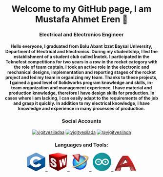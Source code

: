 <h1 align="center">Welcome to my GitHub page, I am Mustafa Ahmet Eren 👋</h1>
<h3 align="center">Electrical and Electronics Engineer</h3>
<h4 align="center">Hello everyone,
I graduated from Bolu Abant İzzet Baysal University, Department of Electrical and Electronics. During my studentship, I led the establishment of a student club called İnotek. I participated in the Teknofest competitions for two years in a row in the rocket category with the role of team captain. I took an active role in the electronic and mechanical designs, implementation and reporting stages of the rocket project and led my team in organizing my team. Thanks to these projects, I gained a good level of Solidworks program knowledge and skills, in-team organization and management experience.
I have material and production knowledge, therefore I have design skills for production. In cases where I am lacking, I can easily adapt to the requirements of the job and grasp it quickly. In addition to my electrical knowledge, I have knowledge and experience in many processes of production.</h4>

<h3 align="center">Social Accounts</h3>
<p align="center">
<a href="https://linkedin.com/in/mustafa-ahmet-eren-219267208" target="blank"><img align="center" src="https://raw.githubusercontent.com/rahuldkjain/github-profile-readme-generator/master/src/images/icons/Social/linked-in-alt.svg" alt="yigityesiladaa" height="30" width="40" /></a>
<a href="https://instagram.com/yigityesilada" target="blank"><img align="center" src="https://raw.githubusercontent.com/rahuldkjain/github-profile-readme-generator/master/src/images/icons/Social/instagram.svg" alt="yigityesilada" height="30" width="40" /></a>
<a href="https://mail.google.com/mail/?view=cm&source=mailto&to=mazmod11a@gmail.com" target="blank"><img align="center" src="https://www.vectorlogo.zone/logos/gmail/gmail-icon.svg" alt="@yigityesilada" height="30" width="40" /></a>
</p>

<h3 align="center">Languages and Tools:</h3>
<p align="center">
<a href="https://www.autodesk.com/" target="_blank" rel="noreferrer"> <img src="https://github.com/mustafaahmeteren/mustafaahmeteren/blob/main/languages_and_tools/c-logo.png" alt="kotlin" width="60" height="60"/>&nbsp;&nbsp;</a>
<a href="https://www.autodesk.com/" target="_blank" rel="noreferrer"> <img src="https://github.com/mustafaahmeteren/mustafaahmeteren/blob/main/languages_and_tools/solid.png" alt="kotlin" width="60" height="60"/>&nbsp;&nbsp;</a>
<a href="https://www.autodesk.com/" target="_blank" rel="noreferrer"> <img src="https://github.com/mustafaahmeteren/mustafaahmeteren/blob/main/languages_and_tools/nx.png" alt="kotlin" width="60" height="60"/>&nbsp;&nbsp;</a>
<a href="https://www.autodesk.com/" target="_blank" rel="noreferrer"> <img src="https://github.com/mustafaahmeteren/mustafaahmeteren/blob/main/languages_and_tools/arduino.png" alt="kotlin" width="60" height="60"/>&nbsp;&nbsp;</a>
<a href="https://www.autodesk.com/" target="_blank" rel="noreferrer"> <img src="https://github.com/mustafaahmeteren/mustafaahmeteren/blob/main/languages_and_tools/autocad.png" alt="kotlin" width="70" height="50"/></a>
</p>
